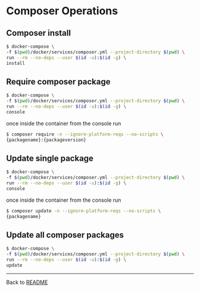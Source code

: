 # Composer Operations

## Composer install
```bash
$ docker-compose \
-f $(pwd)/docker/services/composer.yml --project-directory $(pwd) \
run --rm --no-deps --user $(id -u):$(id -g) \
install
```

## Require composer package
```bash
$ docker-compose \
-f $(pwd)/docker/services/composer.yml --project-directory $(pwd) \
run --rm --no-deps --user $(id -u):$(id -g) \
console
```

once inside the container from the console run

```bash
$ composer require -n --ignore-platform-reqs --no-scripts \
{packagename}:{packageversion}
```

## Update single package
```bash
$ docker-compose \
-f $(pwd)/docker/services/composer.yml --project-directory $(pwd) \
run --rm --no-deps --user $(id -u):$(id -g) \
console
```

once inside the container from the console run

```bash
$ composer update -n --ignore-platform-reqs --no-scripts \
{packagename}
```

## Update all composer packages
```bash
$ docker-compose \
-f $(pwd)/docker/services/composer.yml --project-directory $(pwd) \
run --rm --no-deps --user $(id -u):$(id -g) \
update
```

---
Back to [README](../README.md)